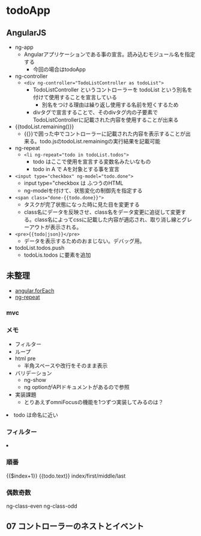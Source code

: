 # todoApp

## AngularJS
- ng-app
  - Angularアプリケーションである事の宣言。読み込むモジュール名を指定する
    - 今回の場合はtodoApp
- ng-controller
    - `<div ng-controller="TodoListController as todoList">`
      - TodoListController というコントローラーを todoList という別名を付けて使用することを宣言している
        - 別名をつける理由は繰り返し使用する名前を短くするため
      - divタグで宣言することで、そのdivタグ内の子要素でTodoListControllerに記載された内容を使用することが出来る
- {{todoList.remaining()}}
  - {{}}で囲った中でコントローラーに記載された内容を表示することが出来る。todo.jsのtodoList.remainingの実行結果を記載可能
- ng-repeat
  - `<li ng-repeat="todo in todoList.todos">`
    - todo はここで使用を宣言する変数名みたいなもの
    - todo in A で Aを対象とする事を宣言
- `<input type="checkbox" ng-model="todo.done">`
  - input type="checkbox は ふつうのHTML
  - ng-modelを付けて、状態変化の制御先を指定する
- `<span class="done-{{todo.done}}">`
  - タスクが完了状態になった時に見た目を変更する
  - class名にデータを反映させ、class名をデータ変更に追従して変更する。class名によってcssに記載した内容が適応され、取り消し線とグレーアウトが表示される。
- `<pre>{{todo|json}}</pre>`
  - データを表示するためのおまじない。デバッグ用。
- todoList.todos.push
  - todoLis.todos に要素を追加



## 未整理
- [angular.forEach](http://js.studio-kingdom.com/angularjs/ng_global_apis/angular_foreach)
- [ng-repeat](http://js.studio-kingdom.com/angularjs/ng_directive/ng_repeat)

### mvc

### メモ
- フィルター
- ループ
- html pre
  - 半角スペースや改行をそのまま表示
- バリデーション
  - ng-show
  - ng optionがAPIドキュメントがあるので参照
- 実装課題
  - とりあえずomniFocusの機能を1つずつ実装してみるのは？


<li ng-repeat="todo in todoList.todos">
todo は命名に近い

### フィルター
<li ng-repeat="todo in todoList.todos|filter:'learn'">

### 順番
<span class="done-{{todo.done}}">{{$index+1}} {{todo.text}}</span>
index/first/middle/last

### 偶数奇数
ng-class-even ng-class-odd

## 07 コントローラーのネストとイベント
